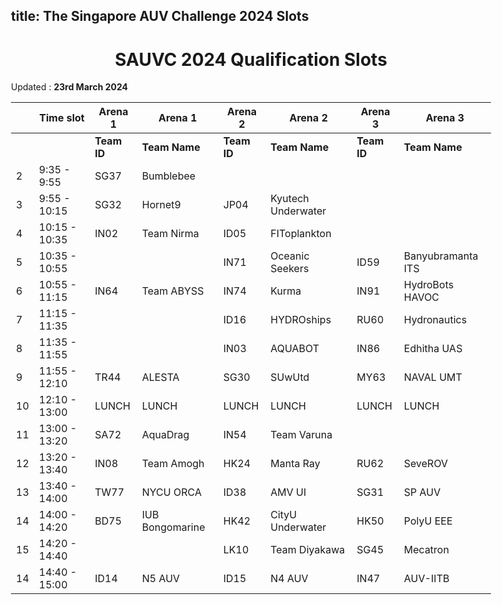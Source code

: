 title: The Singapore AUV Challenge 2024 Slots
---

<style>
    body    {
        min-width : 80%
    }
</style>

<center><h1> SAUVC 2024 Qualification Slots </h1></center>

Updated : **23rd March 2024**

|    | Time slot     | Arena 1     | Arena 1         | Arena 2     | Arena 2            | Arena 3     | Arena 3           |
|----|---------------|-------------|-----------------|-------------|--------------------|-------------|-------------------|
|    |               | **Team ID** | **Team Name**   | **Team ID** | **Team Name**      | **Team ID** | **Team Name**     |
| 2  | 9:35  - 9:55  | SG37        | Bumblebee       |             |                    |             |                   |
| 3  | 9:55  - 10:15 | SG32        | Hornet9         | JP04        | Kyutech Underwater |             |                   |
| 4  | 10:15 - 10:35 | IN02        | Team Nirma      | ID05        | FIToplankton       |             |                   |
| 5  | 10:35 - 10:55 |             |                 | IN71        | Oceanic Seekers    | ID59        | Banyubramanta ITS |
| 6  | 10:55 - 11:15 | IN64        | Team ABYSS      | IN74        | Kurma              | IN91        | HydroBots HAVOC   |
| 7  | 11:15 - 11:35 |             |                 | ID16        | HYDROships         | RU60        | Hydronautics      |
| 8  | 11:35 - 11:55 |             |                 | IN03        | AQUABOT            | IN86        | Edhitha UAS       |
| 9  | 11:55 - 12:10 | TR44        | ALESTA          | SG30        | SUwUtd             | MY63        | NAVAL UMT         |
| 10 | 12:10 - 13:00 | LUNCH       | LUNCH           | LUNCH       | LUNCH              | LUNCH       | LUNCH             |
| 11 | 13:00 - 13:20 | SA72        | AquaDrag        | IN54        | Team Varuna        |             |                   |
| 12 | 13:20 - 13:40 | IN08        | Team Amogh      | HK24        | Manta Ray          | RU62        | SeveROV           |
| 13 | 13:40 - 14:00 | TW77        | NYCU ORCA       | ID38        | AMV UI             | SG31        | SP AUV            |
| 14 | 14:00 - 14:20 | BD75        | IUB Bongomarine | HK42        | CityU Underwater   | HK50        | PolyU EEE         |
| 15 | 14:20 - 14:40 |             |                 | LK10        | Team Diyakawa      | SG45        | Mecatron          |
| 14 | 14:40 - 15:00 | ID14        | N5 AUV          | ID15        | N4 AUV             | IN47        | AUV-IITB          |